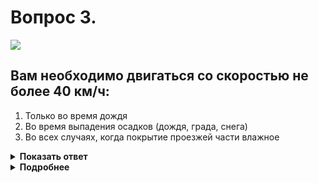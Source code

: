# Вопрос 3.

![](https://s.drom.ru/i24227/pdd/tickets/2016/1542608262.jpg)

## Вам необходимо двигаться со скоростью не более 40 км/ч:

1. Только во время дождя
2. Во время выпадения осадков (дождя, града, снега)
3. Во всех случаях, когда покрытие проезжей части влажное

<details>
<summary><b>Показать ответ</b></summary>
Правильный ответ: 3
</details>
<details>
<summary><b>Подробнее</b></summary>
Табличка 8.16 «Влажное покрытие» указывает, что действие знака распространяется на период времени, когда покрытие проезжей части влажное.
(«Дорожные знаки»)
</details>